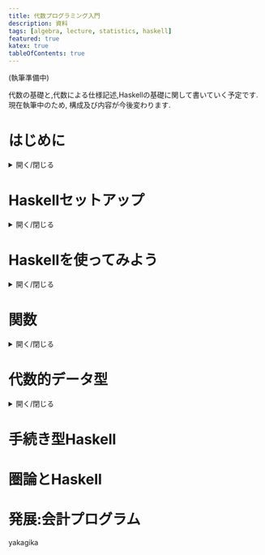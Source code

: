 ```yaml
---
title: 代数プログラミング入門
description: 資料
tags: [algebra, lecture, statistics, haskell]
featured: true
katex: true
tableOfContents: true
---
```


(執筆準備中)

代数の基礎と,代数による仕様記述,Haskellの基礎に関して書いていく予定です.
現在執筆中のため, 構成及び内容が今後変わります.


# はじめに

<details>
    <summary> 開く/閉じる </summary>

本資料は,正規の大学の科目ではなく, 学内での学生,教員の勉強会において使用する予定のものとなります. したがって,講義形式で作成しますが,通常の講義よりはかなり緩めの記述,内容が含まれます.

本講義では,関数型プログラミング言語Haskellの基礎,使用法,及び設計に関して扱います.
想定する履修者はPythonやJavaScriptなどの手続き型言語の使用経験はあるが,関数型言語を利用したことがない大学学部生です. 関数型言語の特徴を説明する際に手続き型言語の例としてPythonでの記述が出てきますが,Pythonの文法等に関しては既知のものとして扱います.(こちらはもとも官庁用の報告書として執筆したものを(大幅に)改変したものですので,もともとの資料ではVBAやJavaを事例として用いていました.)


また,本講義では代数学を利用したプログラミングの設計に関する方法論も扱います.集合論や代数学に関する知識は前提とせず,初歩から扱いますので,数学に関する前提知識は特に必要ありません. なお,本講義は集合論や代数学の習得を目的としているわけではないので,これらに関してはかなり簡略化した説明になります.専門的に数学を学びたい方向けの講義ではないことを理解したうえで受講してください.

一方で,CLIの操作やディレクトリの概念,ソフトウェアのインストール,テキストエディタの設定などの基本的なPC操作に関しては,扱いません. それらが分からない方は,それらを自分で学習するか,それらを扱っている講義を履修してから受講することをおすすめします.

## 本資料の読み方

(執筆中)


## Haskellとは

[`Haskell`](https://www.haskell.org)は,1987年に生まれた**静的型付けの純粋関数型言語**です. Haskellには,様々な特徴がありますが,本講義では,特に代数的データ型による,代数的なプログラミングに焦点をあてて,代数的な仕様記述とHaskellの関連を中心に議論します.

Haskellがどんな言語で,どのようなメリットがあるのか,という話は今後本講義でも扱いますが,ここでは深入りしません. 取り敢えず,どのような言語かを細かく説明する前に,関数型言語の雰囲気を掴んでもらおうと思います.


## 関数型言語の雰囲気

HaskellはLispやOCamlなどと同じ関数型言語です.関数型言語は関数によってプログラムを構築していく点にありますが,近年ではこのスタイルは関数型言語の専売特許というわけではなくなりつつあり,関数で書くことの特別さは,薄れつつあります. なので,ここでは,関数型言語の細かい機能について見る前に,関数型言語の考え方について,手続き型言語との違いという観点で見ていきましょう.

関数型言語でプログラミングををするとは,**｢それが何か｣**を分解して書いていくことです.
関数型プログラミングが宣言的であると言われる所以はそこにあります.手続き型言語が,｢何をどうするのか｣という手続きを書くのにたいして,｢欲しいものはなにか｣を宣言します.

こちらの(Haskell界隈では)有名な[ブログ](https://bartoszmilewski.com/2014/11/04/category-the-essence-of-composition/)では,関数型言語の考え方について以下のように説明しています.

> Functional programmers have a peculiar way of approaching problems. They start by asking very Zen-like questions. For instance, when designing an interactive program, they would ask: What is interaction? When implementing Conway’s Game of Life, they would probably ponder about the meaning of life.

- 翻訳(DeepL大先生)

> 関数型プログラマーは問題への取り組み方が独特だ. 禅問答のような質問から始めるのだ.例えば,インタラクティブなプログラムを設計するとき,彼らは「インタラクションとは何か?コンウェイの「人生ゲーム」を実装するとき,彼らはおそらく人生の意味について熟考するだろう.

手続き型プログラミングと関数型プログラミングの違いは色々とありますが,取り敢えずここでは,この文章に習って

- 関数型プログラミング: **｢それが何か｣**を問い,**｢それが何か｣**をプログラムする.

という観点に注目します. 例として以下の｢ウサギの問題｣について考えてみましょう.

::: note
**ウサギの問題**

- 1つがいのウサギは,生まれてから2ヶ月後から毎月1つがいずつのウサギを産む

- ウサギが死ぬことはない

- この条件の下で,生まれたばかりの1つがいのウサギは1年の間に何つがいのウサギになるか
:::


これについて,取り敢えず12ヶ月までのつがいの数をプログラムを用いて計算してみましょう.

まずは手続き型の考え方で数を数えてみます. 手続き型言語的には,｢ウサギのつがいの数｣を｢どのように求めるのかという手続き｣をプログラムに記述します.

::: note
<details>
    <summary> note </summary>
学生にプログラミングを教えているとこれくらいのプログラムは,for文,if文,代入などの概念をちらっと読んだだけで簡単にできる人もいれば,数時間教えてもできない人もいます.これが何によって異なるのかというのは,長年の謎で,教育の難しいところです.

しかも,プログラムを教える人間は大抵前者なので,教師も学生も何が分からないのか分からないという事態によくなってしまいますね.

しかし,大抵の場合後者の人に話を聞いていくと,そもそもこの手続きを日本語であっても書けないという人が多いようです. なので,本当に苦労するタイプの人は,パワーポイントでウサギの絵を並べてルールにのっとってウサギが増えていく様子を小学生に教える日本語資料を作ってというような作業を一緒にすることになります.

これを書きながらこういった学生が実は関数型なら簡単だったりしないだろうか,と考えていますが,楽観的に過ぎるだろうなという予感がしています.
</details>
:::

いろいろな方法がありますが手続き型言語っぽいフィボナッチ数の数え方を一つ考えると,例えば

::: note
- つがいは,新生ウサギ(0ヶ月)→子供ウサギ(1ヶ月)→大人うさぎ(2ヶ月)の順で変化する

- 大人うさぎのつがいは毎月1つの新生うさぎのつがいを産む

- 0ヶ月の新生うさぎの(こどもが産めない),子供ウサギ,大人うさぎの数を記録する
    - 新生 1
    - 子供 0
    - 大人 0

- 1月たつと
    - 大人と同じ数だけ新生が生まれる
    - 子供が大人になる
    - 新生が子供になる

- これを12ヶ月繰り返す
:::

というように｢何がどうなる｣という｢手順｣を書いた説明になるかと思います.
授業では大抵,これをフローチャートに書き直させて,フローチャートをプログラムに直すという作業をさせますが,そこは省略します.

これをPythonのプログラムにすると以下のようになり,結果は`233`となります.


~~~ python
# 初期化
months = 12  # シミュレートする月数

#1ヶ月目の状態
new_born_pairs = 0 #新生のつがいの数
young_pairs = 1  # 子供のつがいの数
mature_pairs = 0  # 大人のつがいの数

# 各月におけるうさぎのつがいの数をシミュレート
for month in range(1, months + 1):
    # 大人と同じ数だけ新生が生まれる
    new_born_pairs = mature_pairs
    # 子供が大人になる
    mature_pairs += young_pairs
    # 新生が子供になる
    young_pairs = new_born_pairs


# 成熟したつがいと若いつがいの合計
total_pairs = mature_pairs + young_pairs

print(total_pairs)
~~~

こういった考え方が,いわゆる手続き型的な考え方とプログラミングの方法になります.

では,関数型の考え方とはどのようなものでしょうか. 先ほど引用したように,関数型では,それが何かを考えます.つまり,ここで問われている｢つがいの数｣を抽象化して,その特徴を記述するわけですね.

特定の数がなにかのルールに基づいて段々と増えていくというときに,それを並べてみて,法則性を探るということが一般的に行われます.これは,高校数学で扱う漸化式の考え方ですね.

月ごとのつがいの数を,並べてみると以下のようになります. そして,その増え方を計算してみると一定のルールに基づいていることが分かります.

| 月    | つがいの数 | 計算     |
| :---: | :---:      | :------: |
|0      | 1          |          |
|1      | 1          |          |
|2      | 2          | 1 + 1    |
|3      | 3          | 1 + 2    |
|4      | 5          | 2 + 3    |
|5      | 8          | 3 + 5    |
|6      | 13         | 5 + 8    |
|7      | 21         | 8 + 13   |
|8      | 34         | 13 + 21  |
|9      | 55         | 21 + 34  |
|10     | 89         | 34 + 55  |
|11     | 144        | 55 + 89  |
|12     | 233        | 89 + 144 |


実はこのウサギのつがいの合計どの月でもは,1,1,2,3,5,8という風に前々月と前月のつがいの合計になることが知られています. このような,前の数字と前の前の数字の和によって次の数字を作る数をフィボナッチ数といいます.

::: warn
※
普通フィボナッチ数というと,0から始まりますが,ここではウサギの例で考えたいので1から始まることにします.
:::

フィボナッチ数を漸化式として捉えると,第n月のフィボナッチ数の正体は以下のように得られます.

::: note
$$ F_0 = 1 $$
$$ F_1 = 1 $$
$$ F_n = F_{n-1} + F_{n-2} (n >= 2)  $$
:::

したがって,上の条件での12ヶ月後のウサギの数はなにかという問題は,フィボナッチ数の第12番めの項$F_{12}$がなにかという問題であり,フィボナッチ数とはなにかといえば上の漸化式である,という風に考えることができます.

実際に計算手順を,一つひとつ追っていくのではなく,このように求めたい対象がなにかということを考えて,抽象化し記述するというのが,関数型言語の基本的な考え方になります.

ちなみに,これをHaskellで書くと以下のようになり,上の漸化式の書き方とかなり近い対応関係があることが分かります.

~~~ haskell
fib 0 = 1
fib 1 = 1
fib n = fib (n - 1) + fib (n - 2)
~~~

::: warn
※メモ化とかそういったことは,取り敢えずここでは置いておきます.
(この辺の数学的定義そのままだと,実用には向かない問題は,後ほど扱います.)
:::

これを実行してみると確かに正しい数が求められています.

~~~ sh
ghci> :{
ghci| fib :: Int -> Int
ghci| fib 0 = 1
ghci| fib 1 = 1
ghci| fib n = fib (n-1) + fib (n-2)
ghci| :}
ghci> fib 12
233
~~~

当然フィボナッチ数の漸化式は広く知られていますし, むしろ最初から漸化式として学習することが多いでしょう. したがって, Pythonでの実装もフィボナッチ数が漸化式であるという前提で,以下のように書くほうが一般的です.

~~~ python
def Fib(n):
    if n == 0:
        return 1
    elif n == 1:
        return 1
    else:
        return Fib(n-1) + Fib(n-2)
~~~

また,最近では,PythonやJavaScriptなどの手続き型の言語にも,関数型の考え方が導入され,内包表記,再帰,ラムダ式などの関数型のシンタックスも一般的に使われるようになっています(これらの詳細についてはこのあとやっていきます).逆にHaskell等の関数型言語においても,手続き型のほうが便利な場合には手続き型の記法を利用します.

したがって,現在では関数型的な考え方と,手続き型の考え方というのは,それほど明確に分かれるものではありません.

ここでは,手続き型の考え方と関数型の考え方の違いを説明するために,Pythonの事例をあえてあまり用いられない方法で書きましたが,大げさに書けば手続き型と関数型の考え方の違いとはこのような考え方,問題へのアプローチの仕方にあります.

## 関数型だと何が嬉しいのか

前節では,関数型の考え方に関して簡単な事例をしましました. 関数型の考え方がしっくり来る人は,それが関数型を使う理由になるでしょうが,しっくり来るという抽象的な話ではなく,具体的な関数型言語のメリット/デメリットをこの節では紹介します. なお,関数型言語と一言でいっても,様々な言語がありますし,前述のように手続き型と関数型が明確に分かれる時代でもありません.

関数型言語の設計仕様は,関数型です. 手続き型言語の仕様定義にもいろいろな種類があります.

(執筆中)
例の論文のまとめ





厳密な仕様記述を書くとプログラムと1体1対応になる.そもそもHaskellで書けばプログラムと仕様が対応関係を持つようになりますし,数式への変換も容易です.

そういった意図もあり,私が内閣府で統計作成を市ていた時代には, 数式による定義,とプログラムのペアを対応付けたOSSとして基幹統計を開発することを提唱していましたが,それは色々な制約でまだ実現していません.

## 設計も関数型で

(執筆中)

### 雑談:なんでHaskell?

(執筆中)

</details>

# Haskellセットアップ

<details>
    <summary> 開く/閉じる </summary>

言語の特徴や意味を色々と説明してきましたが,習うより慣れろということで,そろそろHaskellを利用してみましょう.Haskell Haskellの開発環境には様々なものがありますが,現在良く使われているものとして[Cabal](https://www.haskell.org/cabal/) + [GHCup](https://www.haskell.org/ghcup/)あるいは[Stack](https://docs.haskellstack.org/en/stable/)の2つがあります. CabalとStackはプロジェクトのビルドを行うためのアーキテクチャであり,GHCupは周辺環境のインストーラーです. どちらで開発を行ってもいいのですが,本稿ではStackを用います.

Stackは現在のHaskellの標準的なコンパイラである,Glasgow Haskell Compiler（GHC）に基づいたビルド環境である.(cabalもGHCですが). 他の言語と同様にHaskellでも様々なpackage(ライブラリ)を利用するのですが,package毎に他のpackageや,GHC(Haskellのコンパイラ)との依存関係があります.それらを使用するpackage事に調整することが人間には至難の業であり, 特定のpackageの依存関係を満たせば他のpackageの依存関係が満たされなくなるという試行錯誤を永遠と繰り返すことを`cabal hell`などと呼びます.

Stackにはそのようなpackage間の依存関係を満たすバージョンの組み合わせ(resolver)を利用して,自動で解決してくれる機能があり,Haskellでのブロジェクトの開発を容易にしてくれます. resolverの集まりを[Stackage](https://www.stackage.org)といい, resolverで扱われるpackageをまとめて管理するレポジトリのことを[Hackage](https://hackage.haskell.org)といいます.

## 環境構築

Stackの環境構築の方法は基本的には,[公式サイト](https://docs.haskellstack.org/en/stable/)に従ってください. 使用しているOS毎にインストール方法が異なるので注意しましょう特にMacユーザーはIntel Mac と Apple silliconでインストール方法が異なるので正しい方を選択するようにしてください.

インストールが終わったら,以下のコマンドでstackを最新版にupgradeします.

~~~ sh
stack upgrade
~~~

次に,開発用のディレクトリに移動して,開発用のプロジェクトを作成していきます. Stackでは,新しいプロジェクトの作成は`stack new [project-name]` コマンドで行われます. `stack new [project-name]`コマンドで新しいプロジェクトを作成すると,必要なファイルが含まれた`[project-name]`という名前のディレクトリが作成されます. 作成されたディレクトリに移動しましょう.

~~~ sh
> ls

> stack new hello-world
> ls
hello-world

> cd hello-world
~~~

作成されたディレクトリの構成は以下のようになっています.

~~~
.
├── app
│    └── Main.hs
├── src
│    └── Lib.hs
├── test
│   └── Spec.hs
├── hello-world.cabal
├── package.yaml
└── stack.yaml

~~~

それぞれの用途と意味は以下のとおりです.

::: note

- `app`フォルダの中には,実行可能ファイル用のプログラム

    - プロジェクトをbuildすると,`Main.hs`から実行可能ファイル(executable)が生成されます

    - この後,`Main.hs`の中身を編集して`Hello World`用のプログラムを作成します.

- `src`フォルダ内には,実行可能ファイルで利用するライブラリが格納されます.

    - ここに自分で開発したライブラリを含めることも可能です.

- `package.yaml`ファイルはプロジェクトの設定を記入するファイルです.

    - Hackageなどの外部のライブラリを利用する場合には,`package.yaml`内の`dependencies:`部分に,使用したいライブラリを記述します.

    - Stackは`stack setup`コマンドによって,package.yaml内に記述されたライブラリの依存関係を解決するresolverを自動で選択しますが,
    自分で使いたいresolverを`package.yaml`内の`resolver:`に続けて書くことで,指定することも可能です.

    - その他実行可能ファイルの設定や,コンパイルオプションなどを指定することができます.

    - `package.yaml` の設定に従って,プロジェクトの設定ファイル `test.cabal`が自動で作成されます.
    基本的にstackを使っている範囲では`.cabal`ファイルを自分で編集することはありません.


- `stack.yaml`ファイルは,stackの設定を記入します

    - resolverに含まれないライブラリ(自分のGitHub上にあるライブラリなど)を指定する,あるいはあえてresolverとは異なるバージョンを利用するときなどには
    `extra-deps:`に続けて,使用したいライブラリのレポジトリやバージョンを明示します.

:::

これらの利用法は,今後ライブラリを使用し始めたときに改めて学習すれば大丈夫ですが,取り敢えずプログラムを作成してきましょう.

`app/Main.hs`をテキストエディタで開いて編集していきましょう.

`app/Main.hs`を開くと,以下のようなファイル担っているかと思います. Haskellのプログラムをコンパイルした実行可能ファイルでは,`main =` 内の記述が実行されます.

~~~ haskell
module Main (main) where

import Lib

main :: IO ()
main = someFunc

~~~
現在は`sumFunc`という関数が実行されます. `sumFunc`は `import Lib` の記述によって, `src/Lib.hs`からimportされています. `src/Lib.hs`を開くと,

~~~ haskell
module Lib
    ( someFunc
    ) where

someFunc :: IO ()
someFunc = putStrLn "someFunc"
~~~

という風に`someFunc`が定義されています. プログラム内の `someFunc :: IO ()` は`someFunc`の型注釈です. `IO ()` というのは,標準入出力 `IO` において, アクション `()` を実行するという意味ですが,ここではそれぞれの詳細は省きます. `putStrLn` は文字列を引数にとり,標準入出力`IO`に受け取った文字列を出力するというアクション` ()`を返す関数であり,ここでは,`"someFunc"`という文字列が出力されます. この`"someFunc"` 部分を `"Hello World"`に書き換えれば,Hello Worldは実行できます.関数の定義はこのあと徐々に扱いますが, someFuncは,引数を取らないので関数というよりは実際には値です.

`Lib.hs` に`helloWorld`と出力する値`helloWorld`を追加し,全体を以下のように書き換えましょう.

~~~ haskell
module Lib
    ( someFunc
    , helloWorld
    ) where

someFunc :: IO ()
someFunc = putStrLn "someFunc"

helloWorld :: IO ()
helloWorld = putStrLn "Hello World"
~~~

`module Lib () where` はモジュール宣言で,他のプログラムから`import Lib`で,`src/Lib.hs`内に定義された関数や値などの内 `()`内に記述されたものを読み込むことができるようにします.
作成した値`helloWorld`を`()`内に`helloWorld`を追加することを忘れないようにしましょう.

併せて `app/Main.hs` を書き換えて,作成した`helloWorld`を実行しましょう.

~~~ haskell
module Main (main) where

import Lib

main :: IO ()
main = helloWorld
~~~

このプログラムをコンパイルして得られる実行可能ファイルの名前などは,`package.yaml`内で定義されています.

~~~ yaml
ghc-options:
- -Wall
- -Wcompat
- -Widentities
- -Wincomplete-record-updates
- -Wincomplete-uni-patterns
- -Wmissing-export-lists
- -Wmissing-home-modules
- -Wpartial-fields
- -Wredundant-constraints

library:
  source-dirs: src

executables:
  hello-world-exe:
    main:                Main.hs
    source-dirs:         app
    ghc-options:
    - -threaded
    - -rtsopts
    - -with-rtsopts=-N
    dependencies:
    - hello-world
~~~

`ghc-options:` 以下の項目はghcのコンパイルオプションであり,`W`で始まるいずれのオプションもコンパイル時の`Warning`を追加するものである. これらのコンパイルオプションがあると,プログラムの品質を高めることができるが, 利用していてWarningが邪魔に感じた場合は,すべて削除しても問題ありません(
その場合は以下のように,`ghc-options:`部分を`#`でコメントアウトしてください.)

~~~ yaml
#ghc-options:

library:
  source-dirs: src

executables:
  hello-world-exe:
    main:                Main.hs
    source-dirs:         app
    ghc-options:
    - -threaded
    - -rtsopts
    - -with-rtsopts=-N
    dependencies:
    - hello-world
~~~

特に,本講義資料では,品質よりも分かりやすさを優先してできるだけシンプルな実装を紹介する他,事例としてあえて間違ったコードを入力する場面も存在する. そのままサンプルを入力すると多数のWarningが表示されることになるので,以下の説明中で登場する出力結果ではこれらのオプションはすべて切った状態のものとなっている点に留意していただきたい.

`library:`以下の記述で,利用するライブラリのPATH,`executables:`以下の記述で実行可能ファイルについて記述されています. ここでは, executableとして'app'フォルダ内にある'Main.hs'が'hello-world-exe'という名称でコンパイルされることが書かれています.`ghc-options:`以下は,コンパイル時のオプションを設定していますが,ここでは詳細は省略します.

`Main.hs`以外のファイルをここに追加すれば,いくらでも実行可能ファイルは増やすことができます.

`hello-world-exe`部分をもっと短い名前に変更することも可能です.なお生成される実行可能ファイルはMacでは`hello-world-exe`,Windowsでは`hello-world-exe.exe`になるので注意してください.

それでは,以下のコマンドでこのプロジェクトをbuildして,実行してみましょう.

~~~ sh
stack build
stack exec hello-world-exe
~~~

`stack build`のあと,プログラムにミスがなければ以下のように出力されるはずです(一部省略しています).

~~~ sh
❯ stack build
hello-world> build (lib + exe) with ghc-9.6.4
Preprocessing library for hello-world-0.1.0.0..
Building library for hello-world-0.1.0.0..
[1 of 2] Compiling Lib [Source file changed]
Preprocessing executable 'hello-world-exe' for hello-world-0.1.0.0..
Building executable 'hello-world-exe' for hello-world-0.1.0.0..
[1 of 2] Compiling Main [Source file changed]
[3 of 3] Linking .stack-work/dist/x86_64-osx/ghc-9.6.4/build/hello-world-exe/hello-world-exe [Objects changed]
hello-world> copy/register
Registering library for hello-world-0.1.0.0..
~~~


どこかで,タイプミスなどがあると例えば以下のようなエラーが表示される可能性もあります(一部省略しています).

~~~ sh
hello-world> build (lib + exe) with ghc-9.6.4
Preprocessing library for hello-world-0.1.0.0..
Building library for hello-world-0.1.0.0..
Preprocessing executable 'hello-world-exe' for hello-world-0.1.0.0..
Building executable 'hello-world-exe' for hello-world-0.1.0.0..
[1 of 2] Compiling Main [Source file changed]

/Users/akagi/Documents/Programs/Haskell/blog/hello-world/app/Main.hs:6:8: error: [GHC-88464]
    Variable not in scope: hellWorld :: IO ()
    Suggested fix: Perhaps use ‘helloWorld’ (imported from Lib)
  |
6 | main = hellWorld
  |        ^^^^^^^^^

Error: [S-7282]
       Stack failed to execute the build plan.

       While executing the build plan, Stack encountered the error:

       [S-7011]
       While building package hello-world-0.1.0.0
       Process exited with code: ExitFailure 1
~~~

上のエラーでは, `Main.hs`の6行目で使用されている,`hellWorld`が定義されていないという意味になります.
`helloWorld`と`o`を追加して正しい名称にしたあともう一度 `stack build`をしてみましょう.

`stack exec hello-world-exe`の後,`Hello World`と出力されていれば成功です.

なお,build と exec を併せて一つのコマンド`stack run` で代替することも可能です.

~~~ sh
❯ stack run hello-world-exe
hello-world> build (lib + exe) with ghc-9.6.4
Preprocessing library for hello-world-0.1.0.0..
Building library for hello-world-0.1.0.0..
Preprocessing executable 'hello-world-exe' for hello-world-0.1.0.0..
Building executable 'hello-world-exe' for hello-world-0.1.0.0..
hello-world> copy/register
Registering library for hello-world-0.1.0.0..
Hello World
~~~

</details>

# Haskellを使ってみよう

<details >
    <summary> 開く/閉じる </summary>

## ghci

前節では, Stackを利用した,プロジェクトの作成と実行に関して扱いましたが, Haskellにも対話環境が存在します.
`stack ghci`コマンドを打つことで, Haskellの対話環境が立ち上がります.


この節では,Haskellの基礎について学びますが,ghciの紹介も併せて,いくつかの基礎的な仕様については,ghci上で確認してみましょう.

## 終了

ghciではコマンドを`:`の後に入力します. ghciの終了コマンドは`:q`です.

~~~ sh
❯ stack ghci
ghci>:q
Leaving GHCi.
~~~

## コメントアウト

Haslellではコメントアウトは `--` です. 複数行に渡る場合は `{- -}` で囲みます.

::: warn
Haskellのプログラムを読んでいると `--|` や `--^` というタイプのコメントを良く見ますが, こちらはHaskellのドキュメント生成ライブラリにおいて, ドキュメント中に説明として記述するための記号です.
またコメント中に `>>>` と記述することでテストが実装できるなどいろいろなものがありますが,本資料では扱いません.
:::

~~~ sh
ghci> -- コメント
ghci> {- コメント-}
~~~

## 複数行モード

ghci上で複数行のプログラムを書く場合には `:{ :}` でプログラムを囲います. 例えば,先程のフィボナッチ数のプログラムをghci上で実行する場合,位置行ずつ定義すると,定義が更新されてき最後の `f n = f (n-1) + f (n-2)`のみが記憶されます. この場合,`n`は無限にマイナスに続いていくため,`Stack Overflow`エラーが表示されます.

~~~ sh
ghci> fib 0 = 1 -- fの定義が上書きされる
ghci> fib 1 = 1 -- fの定義が上書きされる
ghci> f n = f (n-1) + f (n-2)
ghci> f 12
*** Exception: stack overflow
~~~

`:{ :}`で囲むことでひとまとまりの定義として認識されます.

~~~ sh
ghci> :{
ghci| fib :: Int -> Int
ghci| fib 0 = 1
ghci| fib 1 = 1
ghci| fib n = fib (n-1) + fib (n-2)
ghci| :}
ghci> fib 12
233
~~~

なお,スクリプトの場合は,`:{ :}`なしでそのまま改行すれば問題ありません.

## データ型

型に関しては,かなり奥が深い,というよりHaskellの面白さは自分で型を作っていくことにあります. ただ,いきなりそれをすると,わけがわからなくなるのでまずは代数的データ型などには触れず以下の基礎的な型に関して説明します.

::: note

- 数値型
    - 整数 (Int, Integer)
    - 実数 (Float,Double)

- タプル
- リスト (List)
- 文字,文字列 (Char,String,Text)
- 論理型(Bool)

:::

Haskellにおいて,値のデータ型はある程度自動推論されますが,特定のデータ型を明示したい場合には,値の後ろに`:: データ型`をつけます.

~~~ sh
ghci> 1 :: Int
1
ghci> 1 :: Double
1.0
~~~

`ghci`において形の確認は`:t`あるいは`:type`コマンドの後ろに確認したいデータを入力することで行えます.

~~~ sh
ghci> :t 'c'
'c' :: Char
ghci> :type (1 :: Int)
(1 :: Int) :: Int
~~~

### 数値型

Haskellの基本的な数値型には以下の4つがあります.

|  型        | 意味             |
| ------     | ---------------- |
| `Int`      | 固定長整数型     |
| `Integer`  | 多倍長整数型     |
| `Float`    | 単精度浮動小数型 |
| `Double`   | 倍精度浮動小数型 |



`Int`と`Integer`は`整数`, `Float`と`Double`は`実数`を表しています.

`固定長/多倍長`, `単精度/倍精度` というのはどういう意味でしょうか?

コンピューターでは,データはすべて`0`と`1`のいずれかを表す`bit`の集まりによって表現されます. ちなみに`8bit`で`1byte`, `1024byte`で`1Kbyte`です.したがって,プログラミングで扱うデータに使用できるデータ量には制限があり,無限の長さの整数や少数を利用することはできません.

コンピューターの計算は主に中央演算処理装置(CPU)で行われますが,その計算過程でデータを一時的に記録するCPU内部の装置のことを汎用レジスタといい,現在では`64bit`以下の汎用レジスタを持った`64bit CPU`が良く利用されています.

現在一般的な`64bit CPU`においてHaskellは整数と小数を表すのに一般的に最大`64bit`の領域を確保します. したがって,整数では64bitで表せるデータ量(`-9223372036854775808 ~ 9223372036854775807`)を超えた整数を扱うことはできません.

ちなみにIntの最大値,最小値はghciで以下のように確認できます(
使用しているコンピューターによっては結果が変わる可能性があります).

~~~ sh
ghci> minBound :: Int
-9223372036854775808
ghci> maxBound :: Int
9223372036854775807
~~~

最大(小)値を超えるとオーバーフローします.

~~~ sh
ghci> 9223372036854775807 :: Int
9223372036854775807
ghci> (9223372036854775807 + 1) :: Int
-9223372036854775808
~~~




Haskellにおける数値型の基本的な演算子は以下のように定義されています. 実数と整数で挙動が異なるものがあるので注意が必要です.

演算子には優先順位が設定されており,数字が大きいものから順に適用されます(最小0,最大9).
また,式を`()`で囲むことで,その内部が優先的に計算されます.

また,`()`が式の最後に来る場合には`$`記号以下が`()`に囲まれているとみなすことができます.


|  計算      | 記号 | 優先順 |
| ------     | ---- | -----  |
| 足し算     | `+`  | 6      |
| 引き算     | `-`  | 6      |
| 掛け算     | `*`  | 7      |
| 割り算     | `/`  | 7      |
| 冪乗(整数) | `^`  | 8      |
| 冪乗(実数) | `**` | 8      |


~~~ sh
ghci> 1 + 1
2
ghci> 2 - 1
1
ghci> 3 * 3
9
ghci> 9 / 3
3.0
ghci> 3 ^ 3
27
ghci> 3 ** 3
27.0
ghci> 3 ^ (1/2) -- エラー

<interactive>:7:3: error: [GHC-39999]

ghci> 3 ** (1/2)
1.7320508075688772
ghci> 2 * 3 + 1
7
ghci> 2 * (3 + 1)
8
ghci> 2 * $ 3 + 1
8
~~~

これらは中置演算子として定義されていますが演算子を`()`で囲むことによって前置(逆ポーランド記法)で利用することができます.

~~~ sh
ghci> (+) 3 4
7
ghci> (*) ((+) 3 4) 2
14
ghci> (*) 2 $ (+) 3 4
14
~~~


また, 2引数関数として定義された前置の演算子は ` `` ` (バッククオート)で囲むことで, 中置演算子として利用できます.

|  計算      | 記号  | 優先順 |
| ------     | ----  | -----  |
| 整数除算   | `div` | 7      |
| 剰余       | `mod` | 6      |

~~~ sh
ghci> 5 /2
2.5
ghci> div 5 2
2
ghci> 5 `div` 2
2
ghci> 5 `mod` 2
1
~~~

::: note

練習問題





:::



### リスト

複数のデータをまとめる方法はいくつかありますが,データを1列に並べた`List`型は代表的なデータ型です. Haskellには配列もありますが,Listの方がよく利用されます.
リストの操作にはここで扱う以外にも`リスト内包表記`や`高階関数`など様々なものがありますが,ここでは最も基本的ないくつかの機能のみに絞って,後ほど詳細を扱います.

Listはリストリテラル`[]`の中に要素を記入して,`,`(コンマ)で区切ることで宣言できます.

~~~ sh
ghci> [1,2,3]
[1,2,3]
~~~

`[]`のみで空のリストが生成されます.

~~~ sh
ghci> []
[]
~~~

注意点として,HaskellはPythonなどの言語のように`ダックタイピング`が許されていないため異なるデータを単一のリストの要素に含めることはできません.

~~~ sh
ghci> [1,2.0,3]
[1.0,2.0,3.0]
ghci> [1::Int,2::Double,3::Int]

<interactive>:22:9: error: [GHC-83865]
    • Couldn't match expected type ‘Int’ with actual type ‘Double’
    • In the expression: 2 :: Double
      In the expression: [1 :: Int, 2 :: Double, 3 :: Int]
      In an equation for ‘it’: it = [1 :: Int, 2 :: Double, 3 :: Int]
~~~

リストのデータ型は,要素のデータ型をリストリテラル`[]`で囲んだ形で表されます.

~~~ sh
ghci> :type ([1::Int,2::Int])
([1::Int,2::Int]) :: [Int]
ghci> :type ['a','b','c']
['a','b','c'] :: [Char]
~~~

また,リストは`先頭要素 : リスト` によって宣言することも可能です. `:`を`cons 構築子`といいます. 構築子の意味については後ほど`代数的データ型`の説明とともに扱います.

~~~ sh
ghci> 1 : []
[1]
ghci> 1 : [2,3]
[1,2,3]
ghci> 1 : 2 : [3]
[1,2,3]
~~~

リストの要素のインデックスによる取得は `!!`演算子を用いて`xs !! インデックス`の形で行います. インデックスは0から始まります. インデックスが超過した場合はエラーとなります.

~~~ sh
ghci> [1,2,3] !! 0
1
ghci> [1,2,3] !! 1
2
ghci> [1,2,3] !! 2
3
ghci> [1,2,3] !! 3
*** Exception: Prelude.!!: index too large
CallStack (from HasCallStack):
  error, called at libraries/base/GHC/List.hs:1366:14 in base:GHC.List
  tooLarge, called at libraries/base/GHC/List.hs:1376:50 in base:GHC.List
  !!, called at <interactive>:37:9 in interactive:Ghci15
~~~


`m~n`までの連続したリストを生成する場合には,`[m..n]`と記述します.これを`数列表記`といいます.

~~~ sh
ghci> [1 .. 10]
[1,2,3,4,5,6,7,8,9,10]
~~~

コンマと併用することで階差数列などを表現することも可能です.

~~~ sh
ghci> [1,3..10]
[1,3,5,7,9]
~~~

`[x..]`と終わりを指定しないことで,無限数列も作成できます. ghciでそのまま実行すると永遠に表示が止まりません(`ctrl+C`で止まります). ここでは,`[1,3,5,...]`の10番目と100番目の値を取り出してみます.

~~~ sh
ghci> [1,3..] !! 10
21
ghci> [1,3..] !! 100
201
~~~

::: warn

Pythonなど言語では,値が宣言/生成されたタイミングでコンピュータがその値を評価する`正格(strict)評価`が一般的です. 一方HaskellはDefaultでは,実際にその値が呼び出された際に評価される`遅延(lazy)評価`を採用しており,それによりこのような無限の値を実現することができます.
正格評価で無限に値が続くリストを生成した場合, 生成した時点で永遠に計算が終わりませんが,遅延評価では無限のリストの中の具体的な値を利用するさいにその値が利用されます.

この機能はHaskellの大きな特徴の一つですが,一方でメモリリークや,速度の低下の原因になることがあります. したがって,ある程度大きなプログラムを書く場合には,正格評価と,遅延評価を明示的に切り替えることが推奨されています.

最初は気にする必要はありませんが,パッケージなどの提供するHaskellのデータ型には,strictなものとlazyなものの両方が用意されていることが多いので,違いを覚えておくと後々役に立ちます.

:::

Haskellでリストを扱う際には,暗黙に`x`などの単一のアルファベットが要素,`xs`などの複数形がリストを表している場合が多く`x:xs`などと記述してリストの最初の要素と残りのリストを表します.

詳細は後ほど扱いますが,`束縛`されたリストから`パターンマッチ`によって値を取り出す場合によく利用されます.

~~~ sh
ghci> x:xs = [1,2,3]
ghci> x
1
ghci> xs
[2,3]
~~~

リスト同士の結合は`++`演算子によって行います.

~~~ sh
ghci> [1] ++ [2,3]
[1,2,3]
~~~

リストの長さは`length` 関数で取得できます.

~~~ sh
ghci> length []
0
ghci> length [1,2,3]
3
~~~

### タプル

Haskellではデータの組み合わせを表す方法として,後述の`直積型`がありますが,タプルも良く利用されます.タプルを利用するには要素を`()`(丸括弧)で囲い,`,`(コンマ)で区切ります. 要素数に制限はありません.

~~~ sh
ghci> (1,2)
(1,2)
ghci> (1,2,3)
(1,2,3)
~~~

リストと同様に要素数の異なるタプルや,要素のデータ型の異なるタプルは別のデータ型として区別され,同一のリストなどに入れることはできません.

~~~ sh
ghci> [(1,2),(1,2,3)]

<interactive>:60:8: error: [GHC-83865]
    • Couldn't match expected type: (a, b)
                  with actual type: (a0, b0, c0)
    • In the expression: (1, 2, 3)
      In the expression: [(1, 2), (1, 2, 3)]
      In an equation for ‘it’: it = [(1, 2), (1, 2, 3)]
    • Relevant bindings include
        it :: [(a, b)] (bound at <interactive>:60:1)
~~~

要素数が2つのリストに限定して,要素を取り出す関数 `fst`,`snd`が用意されていますが,値の取り出しはパターンマッチがよく利用されます.

~~~ sh
ghci> fst (1,2)
1
ghci> snd (1,2)
2
ghci> (x,y) = (1,2)
ghci> x
1
ghci> y
2
~~~

### 文字列型

Haskellの文字列型は歴史的に少し複雑な状況になっており,Preludeにおける`String`型の使い勝手があまり良くありません. なので, `text`パッケージの提供する`Text`型を利用するのが一般的です. なので,後ほどTextを導入しますが,一旦String型に関して見てみましょう.

Haskellでは1文字を表す `Char`型と文字列を表す`String`型を区別し,`Char`は`''`(シングルクォーテーション),`String`は`""`(ダブルクオーテーション)で囲みます.

~~~ sh
ghci> 'c'
'c'
ghci> :t 'c'
'c' :: Char
ghci> "String"
ghci> :t "String"
"String" :: String
~~~

Haskellにおける文字型`Char`のリスト`[Char]`の別名(`型シノニム`)です. `型シノニム`に関しては後ほど再度扱いますが,型に別の名前をつけることで,形の用途などを区別する機能です.
型シノニムは,以下のように, `type 型シノニム = 元のデータ型`という形で定義します.

~~~ haskell
type String = [Char]
~~~

したがって,String型にはListの演算が適用できます.

~~~ sh
ghci> "String" !! 1
't'
ghci> '!' : "String"
"!String"
ghci> "!!" ++  "String"
"!!String"
ghci> length "String"
6
~~~

ただし,`String`型は非効率なため,現在ではあまり使われておらず,基本的に`text`パッケージの提供する `Data.Text`を利用することが推奨されています.

`package.yaml`の`dependencies`に以下のように`text`を追加します.

~~~ yaml
dependencies:
- base >= 4.7 && < 5
- text
~~~

スクリプトの最初に以下のように,記述することで文字列リテラル`""`が`Text`型に利用できるようになります.

~~~ haskell
{-# LANGUAGE OverloadedStrings #-}
import Data.Text
~~~

`{-# LANGUAGE OverloadedStrings #-}`は言語拡張を表しており,Haskellの処理系に機能を追加する宣言です. `OverloadedString`は文字列リテラルをTextなどの他の文字列を表すデータ型に適用できるようにする拡張です.

`ghci`で言語拡張を導入するには,`:set `に続けて `-X言語拡張名`を記述します.

~~~ sh
ghci> :type "Text"
"Text" :: String
ghci> :set -XOverloadedStrings
ghci> import Data.Text
ghci> :type "Text"
"Text" :: Data.String.IsString a => a
~~~

## 論理型(Bool)

それが正しいか間違っているか判別できる文を**命題**といいます. 命題の結果を表すものとして真(正しい),偽(間違っている)という値を用います. 真と偽を併せて**真偽値**といいます.

例えば,`1は2より大きい`という命題は,間違っているので**偽**となります. `人間は必ず死ぬ`という命題は,今のところ不老不死の人間がいないので**真**です.


真偽値を表すデータ型として`Bool`があります. `Bool`は`True`(真),`False`(偽)のいずれかです.

Haskellには命題の判定を行う`関係演算子`として,以下のようなものが準備されています.

|記号       | 意味         |
| :---:     | :---:        |
| `>`       |  より大きい  |
| `>=`      |  以上        |
| `<`       |  より小さい  |
| `<=`      |  以下        |
| `==`      |  等しい      |
| `/=`      |  等しくない  |

数値などの大小関係を調べるときには,比較演算子 `>`,`>=`.`<`,`<=`を利用します. 演算子の左右に数値を書くと,結果に応じて真偽値が帰ってきます.

~~~ sh
ghci> 1 > 2
False
ghci> 1 < 1.5
True
~~~

値が等しいか/等しくないかを判定するには,`==`と`!=`を利用します.

~~~ sh
ghci> 4 == 4
True
ghci> "cat" /= "cat"
False
~~~

`True` や `False`などの`Bool`値は, `AND`(かつ),`OR`(または),`NOT`という演算で計算することができます(`XOR`というのもあるが省略).
HaskellではAND は `&&`, OR は `||`, NOT は `not` という演算子が提供されています.

A,Bが命題だとして,`A && B`は両方`True`のときに,`True`となります. `A || B`は片方どちらかが`True`のときに`True`となります.

例えば,

- `1は2より大きい かつ 2は0より大きい` という命題は,`2は0より大きい`は正しいですが,`1は2より大きい`が間違っているので全体として,`False`です.

- `ネコは哺乳類である または ネコは鳥類である`という命題は `ネコは鳥類である`が間違っていますが全体としては`True`です.

演算の結果は,それぞれ以下のようになります. これを真偽値表といいます. ここでは,最低限の例だけを紹介しますが,より深く理解したい人は論理学などの講義を受講しましょう.

| 命題Aの値 | Bの値 | `A && B` | `A || B`|
| :---:     | :---: | :---:   | :---:  |
| True      | False | True    | True   |
| False     | True  | False   | True   |
| True      | False | False   | True   |
| False     | False | False   | True   |


~~~ sh
ghci> 1 > 2
False
ghci> 2 > 0
True
ghci> 1 > 2 && 2 > 0
False
ghci> 1 > 2 || 2 > 0
True
~~~

`not` は命題の否定を表しており `True`が`False`,`False`が`True`になります.`not`は命題の前に書きます.

~~~ sh
ghci> 1 > 2
False
ghci> not (1 > 2)
True
~~~

::: note

**演習**

ある値が偶数かどうかは,2で割った余りが0かどうかを判定することで判定できます.
`x=101`,`y=202`として, 以下の命題の真偽をPythonで計算してください.

- xが偶数
- yが偶数
- xが偶数かつyが偶数
- xが偶数またはyが偶数
- x + y が奇数

:::

</details>

# 関数

<details>
    <summary> 開く/閉じる </summary>

Haskellは関数型言語なので,関数の記述がプログラミングにおける花形です. この章ではHaskellの関数に関する記法を学びましょう.


## スクリプトファイルの実行

::: warn
ここから先は,コードが複数行に渡ることが多くなるので,ghciの利用をやめてスクリプトを書きます.

`app` フォルダ内に `practice.hs`を作成しそこで事例の勉強をしましょう.
:::

`practice.hs` ファイルを作成したら,ファイルを以下のように記述しましょう.

~~~ haskell
{-# LANGUAGE OverloadedStrings #-}
import Data.Text

main :: IO ()
main = putStrLn "practice"
~~~

::: warn
`module XXX () where`

という記述は,他のファイルからインポート可能なmodule化を行うための宣言です.
また,Stackでは,**大文字で始まる`*.hs`ファイルは,moduleとして認識されます.**

したがって,一つのプロジェクトに複数の実行可能ファイルを生成する場合には,

`module XXX () where`

の記述をなくし, ファイル名を小文字ではじめる必要があります.

これは,`Hello World`のために編集した`Main.hs`も同様であるため,`Main.hs`を`hello.hs`に名前を変更し,ファイル内の `module Main (main) where`の記述も削除し,以下のように変更しましょう.

cf. [他にもいくつかの方法があるようです](https://www.reddit.com/r/haskell/comments/capuz7/multiple_executable_in_project/)
:::

~~~ haskell
import Lib

main :: IO ()
main = helloWorld
~~~

`package.yaml`の`executables:`を以下のように編集して`hello.hs`と`practice.hs`を実行可能ファイルとして登録します. `Data.Text`を利用するために,`dependencies:`以下に`- text`を追加しておきましょう.

~~~ yaml
dependencies:
- base >= 4.7 && < 5
- text

#ghc-options:

library:
  source-dirs: src

executables:
  hello:
    main:                main.hs
    source-dirs:         app
    ghc-options:
    - -threaded
    - -rtsopts
    - -with-rtsopts=-N
    dependencies:
    - hello-world

  practice:
    main:                practice.hs
    source-dirs:         app
    ghc-options:
    - -threaded
    - -rtsopts
    - -with-rtsopts=-N
    dependencies:
    - hello-world
~~~

`stack run practice` で`practice!`と表示されれば成功です.


## 関数と演算子

関数型言語では関数を組み合わせてプログラムを書きます. 関数の正確な定義は後に譲るとして,ここでは取り敢えず｢特定のデータ型の値を受け取って,特定のデータ型の値を返すもの｣という定義にしましょう.このとき受け取る値を**引数**,返す値を**返り値**といいます.

Haskellでは,数学の記法と非常に近い方法で関数を定義します.
例えば,

$$
f : \mathbb{Z} \rightarrow \mathbb{Z} \\
f(x) = x + 1
$$

という,整数`x`を受け取って整数`x + 1`を返すだけの関数について考えましょう.

Haskellでは上の関数は以下のように定義されます.

~~~ ghci
ghci> f x = x + 1
ghci> f 4
5
~~~

`()`の代わりにスペースを使う点以外は全く同じ書き方で, `=`の左側に関数名と引数,右側に返り値を書きます. 関数名は小文字の英字で始めれるというルールがあります.

引数は何個でも利用できます. 例えば2引数関数

$$ multiple(x,y) = x * y $$

は以下のように定義できます.

~~~ sh
ghci> multiple x y = x * y
ghci> multiple 3 4
12
~~~

また,以下の記号を組み合わせて中置演算子名として利用することも可能です.

::: note
~ !  #  $  %  &  *  +  = .  /  < >  ?  @  \  ^  |  -
:::


~~~ sh
ghci> x .* y = x * y
ghci> 3 .* 4
12
~~~

絵文字などのUnicode記号も利用することができます.

~~~ sh
ghci> x ✖ y = x * y
ghci> 3 ✖ 4
12
~~~

記号を利用して関数を定義する場合には,定義時に`()` で囲うことで一般の関数のように定義することができます.
例えば, 乗算を新たに定義するとして,以下のように書くことができます.

~~~sh
ghci> (.*) x y = x * y
ghci> 3 .* 4
12
~~~

前置の2引数関数も` `` ` (バッククオート)で囲むことで中置演算子として定義することができます.

~~~ sh
ghci> x `multiple` y = x * y
ghci> 3 `multiple ` 4
12
~~~

### 結合性

先に述べたように異なる複数の演算子が連なっている式は, 演算子の優先順位に従って計算される順位が変わります.

例えば,`*` の優先順位は7で, `+` の優先順位は6なので,` 2 * 3 + 3` という式は,

~~~
   2 * 3  + 3
= (2 * 3) + 3
= 6 + 3
= 9
~~~

と言う風に`*`が優先して計算されます.

では,同じ演算子が複数回連なっている場合にはどのような順序で計算されるのでしょうか? このルールを決めるのが **結合性(Associativity)** です.

結合性には, **左結合(Left-associative)**, **右結合(Right-associative)**, **非結合(Non-associative)** の3種類があり,ユーザーが定義することができます.

- **左結合(Left-associative)**

左結合の場合, 演算子は左から右へと評価されます. 例えば, `+` は左結合であり,式 `a + b + c` は `(a + b) + c` として評価されます

- **右結合(Right-associative)**

右結合演算子の場合,演算子は右から左へと評価されます.例えば、`^`は右結合です。式 `a ^ b ^ c` は `a ^ (b ^ c)` として評価されます

- **非結合(Non-associative)**

非結合演算子は,同じ式内で連続して使用することは許されていません. 非結合演算子の例としては,比較演算子（`<`,`>` など）があります.

式 `a < b < c` は Haskell では文法的に不正です. 比較を連鎖させる場合は,`a < b && b < c`のように明確に分けて記述する必要があります.

ユーザーが作成した演算子の結合性を指定するには,右,左,非の順に`infixr`,`infixl`,`infix`宣言を利用します. いずれも, `infix(r/l/なし) 優先順位 記号` の順に書きます.

例えば先程作成した,`.*` を右結合の優先順位7で指定するには,以下のように書きます.

~~~ sh
ghci> :{
ghci| x .* y = x * y
ghci| infixr 7 .*
ghci| :}
~~~



## パターンマッチと指示関数

関数型言語において,手続き型言語におけるIF文に相当するのが**パターンマッチ**と**指示関数(特性関数)**です.

- **パターンマッチ**

パターンマッチに近い概念は既にフィボナッチ数の漸化式として出てきています.フィボナッチ数の漸化式は,以下のように表されます.

::: note
$$ F_0 = 1 $$
$$ F_1 = 1 $$
$$ F_n = F_{n-1} + F_{n-2} (n >= 2)  $$
:::

これをHaskellで定義すると,以下のようになります.

~~~ haskell
fib 0 = 1
fib 1 = 1
fib n = fib (n - 1) + fib (n - 2)
~~~

このHaskellのコードは,

- 関数`fib`の引数が`0`のときには返り値として`1`を返し,

- 関数`fib`の引数が`1`のときには返り値として`1`を返し,

- 関数`fib`の引数が`それ以外`のときには返り値として`fib (n - 1) + fib (n - 2)`を返します.

この最後の`fib n = fib (n - 1) + fib (n - 2)`は再帰関数といって後ほど扱いますが,取り敢えず,特定の引数に対して特定の返り値を指定するこのような関数の記述方法を**パターンマッチ**といいます.

パターンマッチは,数値以外の引数に関しても適用可能であり,リストではリストの要素数に応じて使い分けることが多いです.

以下の,`strHead`関数は,リストの先頭の要素を文字列として表示する関数です.リストが空のときには`"Empty"`,要素が一つのときにはその要素,それ以外のときには先頭の要素を文字列にして返します.

`show`の詳細は後ほど扱いますが,どの様に標準出力に表示するかを定めてあるデータ型を文字列に変換する関数です.

~~~ haskell
-- | strHead
-- >>> strHead []
-- "Empty"
-- >>> strHead [1]
-- "1"
-- >>> strHead [3,4,5]
-- "3"
strHead []     = "Empty"
strHead [x]    = show x
strHead (x:xs) = show x
~~~

パターンマッチはこのようにリスト`x:xs`の先頭部分`x`を指定するなどの利用法が可能です. 値の特定の部分を取得する用法として頻出なのがタプルを引数に取るパターンマッチです.

以下のコードは,3つ組のタプル`(x,y,z)`から指定した位置の値を取り出す関数`getFromTuple`です.

~~~ haskell
getFromTuple (x,y,z) 0 = x
getFromTuple (x,y,z) 1 = y
getFromTuple (x,y,z) 2 = z
~~~

このような用法は後に紹介する代数的データ型を扱う際にも頻出します.


ガード
case文
IF文

## 再帰

for文に該当する

## ラムダ式

## 高階関数
map, fold, zip


## 合成

## 値の束縛

Pythonなどの言語では,特定の変数に値を代入することができます.例えば,以下の最大値を求めるプログラムでは,変数`m`に最初の中身はリストの最初の要素が代入された後,次々とより大きな変数が代入されていきます. `変数`は名前の通り,次々とその値を変更していきます.

~~~ python
xs = [3,5,2,4,6,7,1]
m  = xs[0]

for x in xs[1:]:
    if x > m:
        m = x
print('max value:',m)
~~~

一方でHaskellでは,変数に一度値を割り当てると,その変数の値を後から変更することができません. 変数に値を再代入するという操作が許されていないのです. この性質を`普遍性` （immutability）といいます. したがって,Haskellでは代入という言葉を使わず`束縛`といいます.
これは,通常の手続き型言語との大きな違いになります.

::: warn
※1 値を変えられないなら｢変数じゃない｣じゃないという意見もありますが,数学において変数と呼ばれているものに近い概念だと考えましょう.

※2 実は後にでてくるStateやSTなどHaskellでも`再代入(破壊的代入)`を扱うことはできますが,特定の仕組みによって以下の純粋関数型言語の特徴を保っています.
:::

例えば,以下のように一度値を束縛した変数に新しく変数を代入しようとすると`xという変数に複数の宣言をしている`というエラーが出ます(ghciでやる場合には,`:{ :}`を入れる必要があり余計にややこしいですね.すみません).

~~~ sh
ghci> :{
ghci| x = 1
ghci| x = 2
ghci| :}

<interactive>:5:1: error:
    Multiple declarations of ‘x’
    Declared at: <interactive>:4:1
                 <interactive>:5:1
~~~

これは一見非常に不便なように感じられますが,これによって関数型プログラムでは,プログラムの安全性を高めています.

例えばPythonにおける以下のプログラムについて考えてみましょう.

~~~ python
counter = 0

def count_plus(x):
    global counter
    counter += x
    return counter

print(count(1))  # 出力: 1
print(count(1))  # 出力: 2
~~~

このプログラムでは,`count()`関数に対して同じ引数1を与えているにもかかわらず,関数を呼び出すたびに,グローバル変数`counter`が変更されて,結果が変わります. 同じ関数を呼び出しても,結果が変わるために関数のみから,関数の挙動を把握することができません.

一方でHaskellでは,常に同じ関数は,同じ入力に対して,同じ返り値を返します. このような特性を**参照透過性(Referential Transparency)**と呼び,これによってプログラムの挙動を把握しやすくしています.

また,上記のPythonのプログラムは,関数を実行するたびに,関数の外にある,`counter`という変数の状態が変化しています. このような,関数が実行されることで単に値を返す以外に何らかの｢外部の状態を変化させる｣ことを関数の**副作用(Side Effect)**といいます. これは言い換えれば,関数の実行によるプログラム全体への影響が,関数以外の外部の状態に依存していることを意味しており,プログラムの挙動を予測することを難しくします. Haskell

参照透過性と副作用は相互に結びついた概念ですが,Haskellでは参照透過性を保ち,副作用を排除するようにプログラムが設計されています.
このように, **｢参照透過性｣** と **｢副作用の排除｣** の両方を持った関数型言語を **純粋関数型言語** と呼びHaskellの大きな特徴の一つです.

Haskellにおいて,変数への再代入が禁止されていることのメリットは理解していただけたかと思いますが,Haskellにも変数自体はあります.

トップレベル変数

ローカル変数
where
let

</details>

# 代数的データ型
<details>
    <summary> 開く/閉じる </summary>

Haskellのデータ型はすべて代数的データ型です. 代数的データ型には, **列挙型**,**直積型**,**直和型**があり,構文として**レコード構文**などが存在します.

集合論の説明と対応したコードの書き方.
(圏論で書けというのはそのうちやりたい.)

## 集合

Haskellではデータ型を集合と**みなすこと**ができます.

::: note
特定のモノがそこに｢属するか判定可能なモノの集まり｣を｢集合｣という．
:::

集合の細かな定義は置いておいて,この講義では取り敢えずこのくらいの認識で問題ありません. しかし,ただのモノの集まりではなく,特定のモノがそこに属するかどうかを判定できる必要があるので注意が必要です.

例えば, ｢頭の良い人の集合｣のようなものは,｢頭が良い基準｣が人によって異なるので,集合とはみなせません.

ノーベル賞受賞者の集合,フィールズ賞受賞者の集合,メンサ会員の集合,XX模試の偏差値が70以上の人の集合,特定の科目で85点以上取った人の集合,など,誰でも判別可能な定義が必要です.

私が過去に飼ったことのある犬の種類の集合を`MyDogs`という名前で呼ぶと,`MyDogs`に属するモノたちを`{ }`を使って以下のように書くことができます.

$$ MyDogs = \{ ゴールデンレトリーバー \\
             , ブラックレトリーバー    \\
             , シェットランドシープドッグ \\
             , スタンダードプードル \\
             , ビーグル \}
$$

このとき,ゴールデンレトリーバーや,シェットランドシープドッグは`Pets`の`要素`であるといい,要素が特定の集合に属するとき,

$$ ゴールデンレトリーバー \in MyPets $$ の様に書きます.

Haskellにおいて,このようなデータ型を以下の様に定義することが可能です.
データ型の宣言は, `data`のあとに続いて,`データ型の名前(型構築子)`を書き,`=`の後ろにその`中身(コンストラクタ/データ構築子)`を書きます.
型構築子やデータ構築子は,大文字の英字で始めるのが規則です.

~~~ haskell
data MyDogs = GoldenRetriever
            | BlackRetriever
            | ShetlandSheepdog
            | StandardPoodle
            | Beagle
~~~

この様にそこに属する要素をすべて書き出す(列挙する)データ型を`列挙型`といいます.

ちなみに,大文字の英字で始まってさえいればUTF-8の文字や絵文字,記号は使用できるので,以下のような記述も可能ですが,あまりおすすめしません.

~~~ haskell
data My🐶   = Pゴールデンレトリーバー
            | Pブラックレトリーバー
            | Pシェットランドシープドッグ
            | Pスタンダードプードル
            | Pビーグル
~~~

整数を作る




要素xがSに属するとき,

$$x \in S$$

と表記される．なお，xがSに属さないことを x ∉S  と書く．
要素が一つも属さない集合，空集合も存在し記号ϕ または｛｝によって表される．
 集合の表記法には，外延的表記及び内包的表記という2通りが存在する．外延的表記とは，集合Sに含まれる要素を全て記述する方法で，x,yを要素とする集合を，
S={x,y}
と書く．集合には順番は関係ないため，{x,y}={y,z}である．また，一つの集合に同じ要素は2つ以上属することができず，{x,x}のような集合は定義できない．

 内包的表記とは，その集合に何が属するのかを定義する方法で集合Sに属する要素の集合をｘとすると，ｘがどの集合の要素であるか，どのような条件を持つかなどによって表記する．xの属する集合をX，条件式p(x)とすると，内包的表記では
S={x│x∈ X,p(x)}
と書かれる．また，内包表記において，関数や定数を定義することも許されており，
関数をf[x]で表すと，
S={f(x)|x∈X,f(x)=x+1}
のように表記される．
 条件の例として，R^+を非負の実数としたとき，R^+５以下の非負の実数を，以下のように書く．
{x|x∈R^+,x≤5}
集合には，集合が属することも可能で，集合SがTに属するときS∈ Tが成り立つ．
また，集合Sの要素を幾つか取り出した集合TをSの部分集合といい，
T⊂S
と表記される．
S={x,y,z}のとき，Sの部分集合は
{x},{x,y},{x,z},{z,y},{x,y,z},ϕ
となる．任意の集合Sに対して
ϕ⊂S
は成り立つ．
また，集合Sの部分集合全体の集合を冪集合といい，pow[S]または2^S と書く．
pow[{x,y,z}]={{x},{x,y},{x,z},{z,y},{x,y,z},ϕ}

## 型注釈と関数

## 命題と条件式
集合を定義するにあたって,数理的な定義の記法に用いる演算子を導入する. 数理的な定義の内,そこで述べられた言説が,「真か偽のいずれかに分類可能とされるもの」を命題といい,条件が与えられた命題を条件式という.

`x`に関する条件式を
$p(x)≔***$ や $q(x)$
と書き，`***`の部分に,命題が記述される．

命題の記述には以下の論理演算子が用いられる．

- $p(x) \lor q(x)$： $p(x)$または$q(x)$

- $p(x) \land q(x)$：p(x)かつq(x)

- $p(x) \Rightarrow q(x)$：$p(x)$ならば$q(x)$

- $p(x) \Leftrightarrow q(x) ∶$ $p(x)$ならば $q(x)$ かつ $q(x)$ ならば $p(x)$

- $ \neg p(x):p(x)$ の否定

なお, $p(x) \Rightarrow q(x) \Leftrightarrow \neg p(x) \lor q(x)$

真偽値表

### Haskellでの真偽値の判定

Boolについて


なんか例題





### 内包表記

## 包含

## 積と和

# 代数とクラス

## マグマ

## 半群

## モノイド

## 群

## リスト

## ツリー

## ネットワーク


</details>

# 手続き型Haskell



# 圏論とHaskell


# 発展:会計プログラム

yakagika
